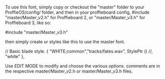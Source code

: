 To use this font, simply copy or checkout the "master" folder to your ProffieOS/config/ folder, and then in your proffieboard config, #include "master/Master_v2.h" for Proffieboard 2, or "master/Master_v3.h" for Proffieboard 3, like so:

#include "master/Master_v3.h"

then simply create ur styles like this to use the master font.

// Basic blade style.
{ "WHITE;common","tracks/fates.wav",
	StylePtr <MasterStyle>
	()  //, "white"
},

Use EDIT MODE to modify and choose the various options. comments are in the respective master/Master_v2.h or master/Master_v3.h files.
